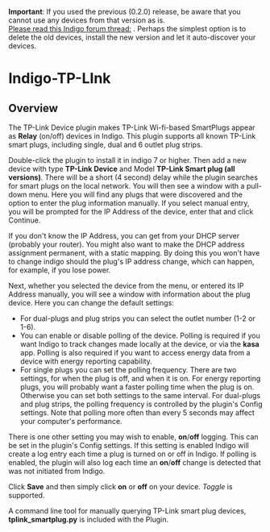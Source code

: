 **Important**:
If you used the previous (0.2.0) release, be aware that you cannot use any devices from that version as is.  
 [Please read this Indigo forum thread:](https://forums.indigodomo.com/viewtopic.php?p=180390#p180390) .
Perhaps the simplest option is to delete the old devices, install the new version and let it auto-discover your devices.

Indigo-TP-LInk
==============
Overview
--------

The TP-Link Device plugin makes TP-Link Wi-fi-based SmartPlugs appear as __Relay__ (on/off) devices in Indigo.
This plugin supports all known TP-Link smart plugs, including single, dual and 6 outlet plug strips.

Double-click the plugin to install it in indigo 7 or higher. Then add a new device with type **TP-Link Device** and Model **TP-Link Smart plug (all versions)**.
There will be a short (4 second) delay while the plugin searches for smart plugs on the local network. You will then see a window with a pull-down menu. Here you will find any plugs that were discovered and the option to enter the plug information manually. If you select manual entry, you will be prompted for the IP Address of the device, enter that and click Continue. 

If you don't know the IP Address, you can get from your DHCP server (probably your router).
You might also want to make the DHCP address assignment permanent, with a static mapping. By doing this you won't have to change indigo should the plug's IP address change, which can happen, for example, if you lose power.

Next, whether you selected the device from the menu, or entered its IP Address manually, you will see a window with information about the plug device.
Here you can change the default settings:
* For dual-plugs and plug strips you can select the outlet number (1-2 or 1-6).
* You can enable or disable polling of the device. Polling is required if you want Indigo to track changes made locally at the device, or via the __kasa__ app. Polling is also required if you want to access energy data from a device with energy reporting capability.
* For single plugs you can set the polling frequency. There are two settings, for when the plug is off, and when it is on.  For energy reporting plugs, you will probably want a faster polling time when the plug is on. Otherwise you can set both settings to the same interval. For dual-plugs and plug strips, the polling frequency is controlled by the plugin's Config settings. Note that polling more often than every 5 seconds may affect your computer's performance.

There is one other setting you may wish to enable, __on__/__off__ logging. This can be set in the plugin's Config settings. If this setting is enabled Indigo will create a log entry each time a plug is turned on or off in Indigo.  If polling is enabled, the plugin will also log each time an __on__/__off__ change is detected that was not initiated from Indigo.

Click __Save__ and then simply click __on__ or __off__ on your device. _Toggle_ is supported. 

A command line tool for manually querying TP-Link smart plug devices, **tplink_smartplug.py** is included with the Plugin.

